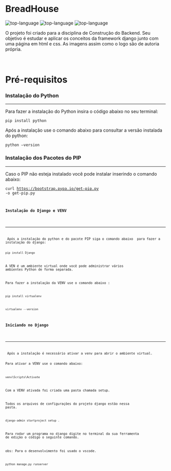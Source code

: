 <h1 align="left">BreadHouse</h1>

<p align="left" display="inline-block">

<img src="https://img.shields.io/badge/Python-000000?style=for-the-badge&logo=python&logoColor=green"  alt="top-language"/>
<img src="https://img.shields.io/badge/Django-000000?style=for-the-badge&logo=django&logoColor=green" alt="top-language"/>
<img src="https://img.shields.io/badge/HTML-000000?style=for-the-badge&logo=html5&logoColor=green" alt="top-language"/>
</p>
<p>O projeto foi criado para a disciplina de Construção do Backend. Seu objetivo é estudar e aplicar os conceitos da framework django junto com uma página em html e css. As imagens  assim como o logo são de autoria própria.</p>
<br> 
        
 <h1 align="left">Pré-requisitos</h1>


<h3 align="left">Instalação do Python</h3> 

---
<p>Para fazer a instalação do Python insira o código abaixo no seu terminal: 

<code>pip install python</code>

Após a instalação use o comando abaixo para consultar a versão instalada do python:  

<code>python –version</code></p>

<h3 align="left">Instalação dos Pacotes do PIP</h3>

---
<p>Caso o PIP não esteja instalado você pode instalar inserindo o comando abaixo:

<code>curl https://bootstrap.pypa.io/get-pip.py -o get-pip.py<code>

<h3 align="left">Instalação do Django e VENV</h3>

---

<p> Após a instalação do python e do pacote PIP siga o comando abaixo  para fazer a instalação do django: 

 <code>pip install Django</code>

A  VEN é um ambiente virtual onde você pode administrar vários ambientes Python de forma separada. 
 
Para fazer a instalação da VENV use o comando abaixo : 

<code>pip install virtualenv</code>

<code>virtualenv --version</code></p>

<h3 align="left">Iniciando no Django</h3>

---
<p> Após a instalação é necessário ativar a venv para abrir o ambiente virtual. 

Para ativar a VENV use o comando abaixo: 

<code>venv\Scripts\Activate</code>

Com a VENV ativada foi criada uma pasta chamada setup.

Todos os  arquivos de  configurações do projeto django estão nessa pasta. 
 
<code>django-admin startproject setup .</code>

Para rodar um programa no django digite no terminal da  sua ferramenta de edição o código o seguinte comando.

obs: Para o desenvolvimento foi usado o vscode.

<code>python manage.py runserver</code>

</p>


